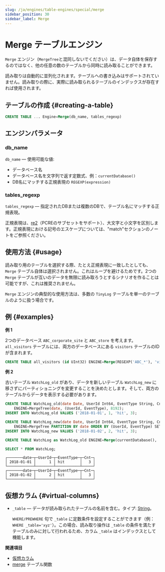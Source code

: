 ```yaml
---
slug: /ja/engines/table-engines/special/merge
sidebar_position: 30
sidebar_label: Merge
---
```


# Merge テーブルエンジン

`Merge` エンジン（`MergeTree`と混同しないでください）は、データ自体を保存するのではなく、他の任意の数のテーブルから同時に読み取ることができます。

読み取りは自動的に並列化されます。テーブルへの書き込みはサポートされていません。読み取りの際に、実際に読み取られるテーブルのインデックスが存在すれば使用されます。

## テーブルの作成 {#creating-a-table}

``` sql
CREATE TABLE ... Engine=Merge(db_name, tables_regexp)
```

## エンジンパラメータ

### db_name

`db_name` — 使用可能な値:
   - データベース名
   - データベース名を文字列で返す定数式、例：`currentDatabase()`
   - DB名にマッチする正規表現の `REGEXP(expression)`

### tables_regexp

`tables_regexp` — 指定されたDBまたは複数のDBで、テーブル名にマッチする正規表現。

正規表現は、[re2](https://github.com/google/re2)（PCREのサブセットをサポート）、大文字と小文字を区別します。正規表現における記号のエスケープについては、"match"セクションのノートをご参照ください。

## 使用方法 {#usage}

読み取り用のテーブルを選択する際、たとえ正規表現に一致したとしても、`Merge` テーブル自体は選択されません。これはループを避けるためです。2つの `Merge` テーブルが互いのデータを無限に読み取ろうとするシナリオを作ることは可能ですが、これは推奨されません。

`Merge` エンジンの典型的な使用方法は、多数の `TinyLog` テーブルを単一のテーブルのように扱う場合です。

## 例 {#examples}

**例 1**

2つのデータベース `ABC_corporate_site` と `ABC_store` を考えます。`all_visitors` テーブルには、両方のデータベースにある `visitors` テーブルのIDが含まれます。

``` sql
CREATE TABLE all_visitors (id UInt32) ENGINE=Merge(REGEXP('ABC_*'), 'visitors');
```

**例 2**

古いテーブル `WatchLog_old` があり、データを新しいテーブル `WatchLog_new` に移さずにパーティショニングを変更することを決めたとします。そして、両方のテーブルからデータを表示する必要があります。

``` sql
CREATE TABLE WatchLog_old(date Date, UserId Int64, EventType String, Cnt UInt64)
    ENGINE=MergeTree(date, (UserId, EventType), 8192);
INSERT INTO WatchLog_old VALUES ('2018-01-01', 1, 'hit', 3);

CREATE TABLE WatchLog_new(date Date, UserId Int64, EventType String, Cnt UInt64)
    ENGINE=MergeTree PARTITION BY date ORDER BY (UserId, EventType) SETTINGS index_granularity=8192;
INSERT INTO WatchLog_new VALUES ('2018-01-02', 2, 'hit', 3);

CREATE TABLE WatchLog as WatchLog_old ENGINE=Merge(currentDatabase(), '^WatchLog');

SELECT * FROM WatchLog;
```

``` text
┌───────date─┬─UserId─┬─EventType─┬─Cnt─┐
│ 2018-01-01 │      1 │ hit       │   3 │
└────────────┴────────┴───────────┴─────┘
┌───────date─┬─UserId─┬─EventType─┬─Cnt─┐
│ 2018-01-02 │      2 │ hit       │   3 │
└────────────┴────────┴───────────┴─────┘
```

## 仮想カラム {#virtual-columns}

- `_table` — データが読み取られたテーブルの名前を含む。タイプ: [String](../../../sql-reference/data-types/string.md)。

  `WHERE/PREWHERE` 句で `_table` に定数条件を設定することができます（例：`WHERE _table='xyz'`）。この場合、読み取り操作は `_table` の条件を満たすテーブルのみに対して行われるため、カラム `_table` はインデックスとして機能します。

**関連項目**

- [仮想カラム](/docs/ja/engines/table-engines/#table_engines-virtual_columns)
- [merge](../../../sql-reference/table-functions/merge.md) テーブル関数
